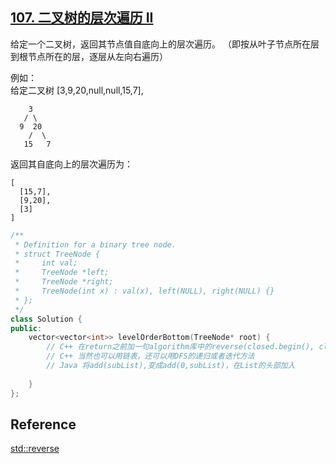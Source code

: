 ## [107. 二叉树的层次遍历 II](https://leetcode-cn.com/problems/binary-tree-level-order-traversal-ii/)

给定一个二叉树，返回其节点值自底向上的层次遍历。 （即按从叶子节点所在层到根节点所在的层，逐层从左向右遍历）

例如：  
给定二叉树 [3,9,20,null,null,15,7],

    	3
       / \
      9  20
        /  \
       15   7

返回其自底向上的层次遍历为：

~~~
[
  [15,7],
  [9,20],
  [3]
]
~~~

~~~C++
/**
 * Definition for a binary tree node.
 * struct TreeNode {
 *     int val;
 *     TreeNode *left;
 *     TreeNode *right;
 *     TreeNode(int x) : val(x), left(NULL), right(NULL) {}
 * };
 */
class Solution {
public:
    vector<vector<int>> levelOrderBottom(TreeNode* root) {
        // C++ 在return之前加一句algorithm库中的reverse(closed.begin(), closed.end())
        // C++ 当然也可以用链表，还可以用DFS的递归或者迭代方法
        // Java 将add(subList),变成add(0,subList)，在List的头部加入
        
    }
};
~~~



## Reference

[std::reverse](http://www.cplusplus.com/reference/algorithm/reverse/)